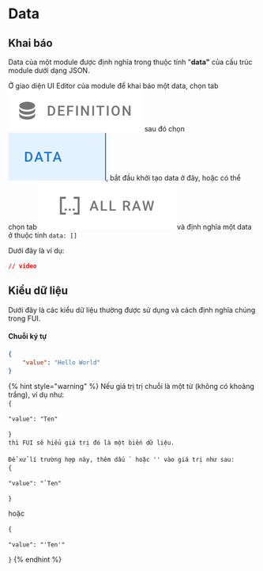 # Data

## Khai báo

Data của một module được định nghĩa trong thuộc tính "**data"** của cấu trúc module dưới dạng JSON.

Ở giao diện UI Editor của module để khai báo một data, chọn tab <img src="../.gitbook/assets/Screen Shot 2023-02-06 at 14.58.52 (1).png" alt="" data-size="line"> sau đó chọn <img src="../.gitbook/assets/Screen Shot 2023-02-06 at 15.29.04.png" alt="" data-size="line">, bắt đầu khởi tạo data ở đây, hoặc có thể chọn tab <img src="../.gitbook/assets/Screen Shot 2023-02-06 at 15.32.34.png" alt="" data-size="line"> và định nghĩa một data ở thuộc tính `data: []`

Dưới đây là ví dụ:

```json
// video
```

## Kiểu dữ liệu

Dưới đây là các kiểu dữ liệu thường được sử dụng và cách định nghĩa chúng trong FUI.

#### Chuỗi ký tự

```json
{
    "value": "Hello World"
}
```

{% hint style="warning" %}
Nếu giá trị trị chuỗi là một từ (không có khoảng trắng), ví dụ như: \
`{`&#x20;

&#x20;   `"value": "Ten"`

`}`\
`thì FUI sẽ hiểu giá trị đó là một biến dữ liệu.`\
\
``Để xử lí trường hợp này, thêm dấu ` hoặc '' vào giá trị như sau:``\
`{`&#x20;

&#x20;   ``"value": "`Ten"``

`}`

hoặc

`{`

&#x20;   `"value": "'Ten'"`

`}`
{% endhint %}
